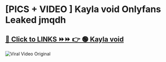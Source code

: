 
 # [PICS + VIDEO ] Kayla void Onlyfans Leaked jmqdh

## <h2><a href="https://clipsfans.com/Kayla_void&ref=git">🔗 Click to LINKS ⏩⏩ 👉 🟢 Kayla void </a></h2>

<a href="https://clipsfans.com/Kayla_void&ref=git" rel="nofollow" data-target="animated-image.originalLink"><img src="https://i.ibb.co.com/xMMVF88/686577567.gif" alt="Viral Video Original" style="max-width: 100%; display: inline-block;" data-target="animated-image.originalImage"></a>

